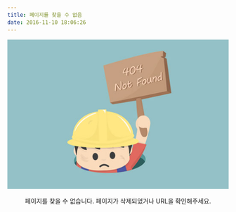 ```yaml
---
title: 페이지를 찾을 수 없음
date: 2016-11-10 18:06:26
---
```


![](/404.jpg)

<div style="text-align: center; margin-top: 0.5em">
페이지를 찾을 수 없습니다.
페이지가 삭제되었거나 URL을 확인해주세요.
</div>